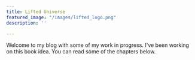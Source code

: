 ```yaml
---
title: Lifted Universe
featured_image: "/images/lifted_logo.png"
description: ''

---
```

Welcome to my blog with some of my work in progress. I've been working on this book idea. You can read some of the chapters below.